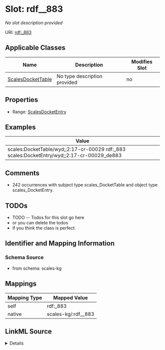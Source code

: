 

# Slot: rdf__883


_No slot description provided_





URI: [rdf:_883](http://www.w3.org/1999/02/22-rdf-syntax-ns#_883)



<!-- no inheritance hierarchy -->





## Applicable Classes

| Name | Description | Modifies Slot |
| --- | --- | --- |
| [ScalesDocketTable](../classes/ScalesDocketTable.md) | No type description provided |  no  |







## Properties

* Range: [ScalesDocketEntry](../classes/ScalesDocketEntry.md)






## Examples

| Value |
| --- |
| scales:DocketTable/wyd;;2:17-cr-00029 rdf:_883 scales:DocketEntry/wyd;;2:17-cr-00029_de883 |

## Comments

* 242 occurrences with subject type scales_DocketTable and object type scales_DocketEntry.

## TODOs

* TODO -- Todos for this slot go here
* or you can delete the todos
* if you think the class is perfect.

## Identifier and Mapping Information







### Schema Source


* from schema: scales-kg




## Mappings

| Mapping Type | Mapped Value |
| ---  | ---  |
| self | rdf:_883 |
| native | scales-kg/:rdf__883 |




## LinkML Source

<details>
```yaml
name: rdf__883
description: No slot description provided
todos:
- TODO -- Todos for this slot go here
- or you can delete the todos
- if you think the class is perfect.
comments:
- 242 occurrences with subject type scales_DocketTable and object type scales_DocketEntry.
examples:
- value: scales:DocketTable/wyd;;2:17-cr-00029 rdf:_883 scales:DocketEntry/wyd;;2:17-cr-00029_de883
from_schema: scales-kg
rank: 1000
slot_uri: rdf:_883
alias: rdf__883
domain_of:
- scales_DocketTable
range: scales_DocketEntry

```
</details>